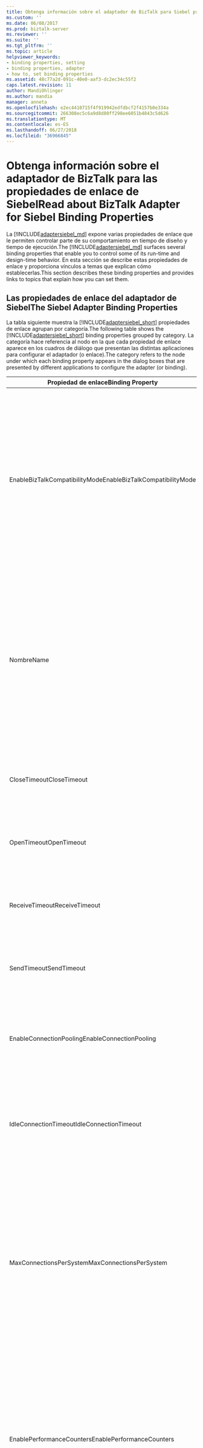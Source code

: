 ```yaml
---
title: Obtenga información sobre el adaptador de BizTalk para Siebel propiedades de enlace | Microsoft Docs
ms.custom: ''
ms.date: 06/08/2017
ms.prod: biztalk-server
ms.reviewer: ''
ms.suite: ''
ms.tgt_pltfrm: ''
ms.topic: article
helpviewer_keywords:
- binding properties, setting
- binding properties, adapter
- how to, set binding properties
ms.assetid: 48c77a2d-091c-40e0-aaf3-dc2ec34c55f2
caps.latest.revision: 11
author: MandiOhlinger
ms.author: mandia
manager: anneta
ms.openlocfilehash: e2ec4410715f4f919942edfdbcf2f4157b0e334a
ms.sourcegitcommit: 266308ec5c6a9d8d80ff298ee6051b4843c5d626
ms.translationtype: MT
ms.contentlocale: es-ES
ms.lasthandoff: 06/27/2018
ms.locfileid: "36966845"
---
```

# <a name="read-about-biztalk-adapter-for-siebel-binding-properties"></a><span data-ttu-id="97510-102">Obtenga información sobre el adaptador de BizTalk para las propiedades de enlace de Siebel</span><span class="sxs-lookup"><span data-stu-id="97510-102">Read about BizTalk Adapter for Siebel Binding Properties</span></span>
<span data-ttu-id="97510-103">La [!INCLUDE[adaptersiebel_md](../../includes/adaptersiebel-md.md)] expone varias propiedades de enlace que le permiten controlar parte de su comportamiento en tiempo de diseño y tiempo de ejecución.</span><span class="sxs-lookup"><span data-stu-id="97510-103">The [!INCLUDE[adaptersiebel_md](../../includes/adaptersiebel-md.md)] surfaces several binding properties that enable you to control some of its run-time and design-time behavior.</span></span> <span data-ttu-id="97510-104">En esta sección se describe estas propiedades de enlace y proporciona vínculos a temas que explican cómo establecerlas.</span><span class="sxs-lookup"><span data-stu-id="97510-104">This section describes these binding properties and provides links to topics that explain how you can set them.</span></span>  

## <a name="the-siebel-adapter-binding-properties"></a><span data-ttu-id="97510-105">Las propiedades de enlace del adaptador de Siebel</span><span class="sxs-lookup"><span data-stu-id="97510-105">The Siebel Adapter Binding Properties</span></span>  
 <span data-ttu-id="97510-106">La tabla siguiente muestra la [!INCLUDE[adaptersiebel_short](../../includes/adaptersiebel-short-md.md)] propiedades de enlace agrupan por categoría.</span><span class="sxs-lookup"><span data-stu-id="97510-106">The following table shows the [!INCLUDE[adaptersiebel_short](../../includes/adaptersiebel-short-md.md)] binding properties grouped by category.</span></span> <span data-ttu-id="97510-107">La categoría hace referencia al nodo en la que cada propiedad de enlace aparece en los cuadros de diálogo que presentan las distintas aplicaciones para configurar el adaptador (o enlace).</span><span class="sxs-lookup"><span data-stu-id="97510-107">The category refers to the node under which each binding property appears in the dialog boxes that are presented by different applications to configure the adapter (or binding).</span></span>  


|        <span data-ttu-id="97510-108">Propiedad de enlace</span><span class="sxs-lookup"><span data-stu-id="97510-108">Binding Property</span></span>        |                                                                                           <span data-ttu-id="97510-109">Categoría</span><span class="sxs-lookup"><span data-stu-id="97510-109">Category</span></span>                                                                                            |                                                                                                                                                                                                                                                                                                                   <span data-ttu-id="97510-110">Descripción</span><span class="sxs-lookup"><span data-stu-id="97510-110">Description</span></span>                                                                                                                                                                                                                                                                                                                   |       <span data-ttu-id="97510-111">Tipo .NET</span><span class="sxs-lookup"><span data-stu-id="97510-111">.NET Type</span></span>       |
|--------------------------------|-----------------------------------------------------------------------------------------------------------------------------------------------------------------------------------------------|-------------------------------------------------------------------------------------------------------------------------------------------------------------------------------------------------------------------------------------------------------------------------------------------------------------------------------------------------------------------------------------------------------------------------------------------------------------------------------------------------------------------------------------------------------------------------------------------------------------------------------------------------|-----------------------|
| <span data-ttu-id="97510-112">EnableBizTalkCompatibilityMode</span><span class="sxs-lookup"><span data-stu-id="97510-112">EnableBizTalkCompatibilityMode</span></span> |                                                                                            <span data-ttu-id="97510-113">General</span><span class="sxs-lookup"><span data-stu-id="97510-113">General</span></span>                                                                                            |                                                              <span data-ttu-id="97510-114">Especifica si se debe cargar el elemento de enlace de canal de BizTalk en capas.</span><span class="sxs-lookup"><span data-stu-id="97510-114">Specifies whether the BizTalk Layered Channel Binding Element should be loaded.</span></span><br /><br /> <span data-ttu-id="97510-115">Establezca esta opción en **True** para cargar el elemento de enlace.</span><span class="sxs-lookup"><span data-stu-id="97510-115">Set this to **True** to load the binding element.</span></span> <span data-ttu-id="97510-116">En caso contrario, establezca esta opción en **False**.</span><span class="sxs-lookup"><span data-stu-id="97510-116">Otherwise, set this to **False**.</span></span><br /><br /> <span data-ttu-id="97510-117">Al usar los adaptadores de [!INCLUDE[btsBizTalkServerNoVersion](../../includes/btsbiztalkservernoversion-md.md)], siempre debe establecer la propiedad en **True**.</span><span class="sxs-lookup"><span data-stu-id="97510-117">When using the adapters from [!INCLUDE[btsBizTalkServerNoVersion](../../includes/btsbiztalkservernoversion-md.md)], you must always set the property to **True**.</span></span> <span data-ttu-id="97510-118">Al usar los adaptadores de [!INCLUDE[btsVStudioNoVersion](../../includes/btsvstudionoversion-md.md)], siempre debe establecer la propiedad en **False**.</span><span class="sxs-lookup"><span data-stu-id="97510-118">When using the adapters from [!INCLUDE[btsVStudioNoVersion](../../includes/btsvstudionoversion-md.md)], you must always set the property to **False**.</span></span>                                                               | <span data-ttu-id="97510-119">BOOL (System.Boolean)</span><span class="sxs-lookup"><span data-stu-id="97510-119">bool (System.Boolean)</span></span> |
|              <span data-ttu-id="97510-120">Nombre</span><span class="sxs-lookup"><span data-stu-id="97510-120">Name</span></span>              |                                                                                            <span data-ttu-id="97510-121">General</span><span class="sxs-lookup"><span data-stu-id="97510-121">General</span></span>                                                                                            |                                                         <span data-ttu-id="97510-122">Especifica el nombre del archivo generado por el [!INCLUDE[addadapterservreflong](../../includes/addadapterservreflong-md.md)] para contener el [!INCLUDE[nextref_btsWinCommFoundation](../../includes/nextref-btswincommfoundation-md.md)] clase de cliente.</span><span class="sxs-lookup"><span data-stu-id="97510-122">Specifies the name of the file generated by the [!INCLUDE[addadapterservreflong](../../includes/addadapterservreflong-md.md)] to hold the [!INCLUDE[nextref_btsWinCommFoundation](../../includes/nextref-btswincommfoundation-md.md)] client class.</span></span> <span data-ttu-id="97510-123">El [!INCLUDE[addadapterservrefshort](../../includes/addadapterservrefshort-md.md)] constituye el nombre de archivo mediante la anexión de "Cliente" en el valor de la **nombre** propiedad el valor predeterminado es "SiebelBinding"; para este valor, el archivo generado se denominará "SiebelBindingClient".</span><span class="sxs-lookup"><span data-stu-id="97510-123">The [!INCLUDE[addadapterservrefshort](../../includes/addadapterservrefshort-md.md)] forms the file name by appending "Client" to the value of the **Name** property The default is "SiebelBinding"; for this value, the generated file will be named "SiebelBindingClient".</span></span>                                                         |        <span data-ttu-id="97510-124">string</span><span class="sxs-lookup"><span data-stu-id="97510-124">string</span></span>         |
|          <span data-ttu-id="97510-125">CloseTimeout</span><span class="sxs-lookup"><span data-stu-id="97510-125">CloseTimeout</span></span>          |                                                                                            <span data-ttu-id="97510-126">General</span><span class="sxs-lookup"><span data-stu-id="97510-126">General</span></span>                                                                                            |                                                                                                                                                                                                                                          <span data-ttu-id="97510-127">Especifica el [!INCLUDE[nextref_btsWinCommFoundation](../../includes/nextref-btswincommfoundation-md.md)] tiempo de espera de cierre de la conexión.</span><span class="sxs-lookup"><span data-stu-id="97510-127">Specifies the [!INCLUDE[nextref_btsWinCommFoundation](../../includes/nextref-btswincommfoundation-md.md)] connection close timeout.</span></span> <span data-ttu-id="97510-128">El valor predeterminado es 1 minuto.</span><span class="sxs-lookup"><span data-stu-id="97510-128">The default is 1 minute.</span></span>                                                                                                                                                                                                                                           |    <span data-ttu-id="97510-129">System.DateTime</span><span class="sxs-lookup"><span data-stu-id="97510-129">System.DateTime</span></span>    |
|          <span data-ttu-id="97510-130">OpenTimeout</span><span class="sxs-lookup"><span data-stu-id="97510-130">OpenTimeout</span></span>           |                                                                                            <span data-ttu-id="97510-131">General</span><span class="sxs-lookup"><span data-stu-id="97510-131">General</span></span>                                                                                            |                                                                                                                                                                                                                                           <span data-ttu-id="97510-132">Especifica el [!INCLUDE[nextref_btsWinCommFoundation](../../includes/nextref-btswincommfoundation-md.md)] tiempo de espera de apertura de conexión.</span><span class="sxs-lookup"><span data-stu-id="97510-132">Specifies the [!INCLUDE[nextref_btsWinCommFoundation](../../includes/nextref-btswincommfoundation-md.md)] connection open timeout.</span></span> <span data-ttu-id="97510-133">El valor predeterminado es 1 minuto.</span><span class="sxs-lookup"><span data-stu-id="97510-133">The default is 1 minute.</span></span>                                                                                                                                                                                                                                           |    <span data-ttu-id="97510-134">System.DateTime</span><span class="sxs-lookup"><span data-stu-id="97510-134">System.DateTime</span></span>    |
|         <span data-ttu-id="97510-135">ReceiveTimeout</span><span class="sxs-lookup"><span data-stu-id="97510-135">ReceiveTimeout</span></span>         |                                                                                            <span data-ttu-id="97510-136">General</span><span class="sxs-lookup"><span data-stu-id="97510-136">General</span></span>                                                                                            |                                                                                                                                                                                                                                          <span data-ttu-id="97510-137">Especifica el [!INCLUDE[nextref_btsWinCommFoundation](../../includes/nextref-btswincommfoundation-md.md)] tiempo de espera de recepción de mensajes.</span><span class="sxs-lookup"><span data-stu-id="97510-137">Specifies the [!INCLUDE[nextref_btsWinCommFoundation](../../includes/nextref-btswincommfoundation-md.md)] message receive timeout.</span></span> <span data-ttu-id="97510-138">El valor predeterminado es 10 minutos.</span><span class="sxs-lookup"><span data-stu-id="97510-138">The default is 10 minutes.</span></span>                                                                                                                                                                                                                                          |    <span data-ttu-id="97510-139">System.DateTime</span><span class="sxs-lookup"><span data-stu-id="97510-139">System.DateTime</span></span>    |
|          <span data-ttu-id="97510-140">SendTimeout</span><span class="sxs-lookup"><span data-stu-id="97510-140">SendTimeout</span></span>           |                                                                                            <span data-ttu-id="97510-141">General</span><span class="sxs-lookup"><span data-stu-id="97510-141">General</span></span>                                                                                            |                                                                                                                                                                                                                                            <span data-ttu-id="97510-142">Especifica el [!INCLUDE[nextref_btsWinCommFoundation](../../includes/nextref-btswincommfoundation-md.md)] tiempo de espera de envío de mensaje.</span><span class="sxs-lookup"><span data-stu-id="97510-142">Specifies the [!INCLUDE[nextref_btsWinCommFoundation](../../includes/nextref-btswincommfoundation-md.md)] message send timeout.</span></span> <span data-ttu-id="97510-143">El valor predeterminado es 1 minuto.</span><span class="sxs-lookup"><span data-stu-id="97510-143">The default is 1 minute.</span></span>                                                                                                                                                                                                                                             |    <span data-ttu-id="97510-144">System.DateTime</span><span class="sxs-lookup"><span data-stu-id="97510-144">System.DateTime</span></span>    |
|    <span data-ttu-id="97510-145">EnableConnectionPooling</span><span class="sxs-lookup"><span data-stu-id="97510-145">EnableConnectionPooling</span></span>     |                                                                                          <span data-ttu-id="97510-146">Conexión</span><span class="sxs-lookup"><span data-stu-id="97510-146">Connection</span></span>                                                                                           |                                                                                                                                                                                                                    <span data-ttu-id="97510-147">Especifica si el [!INCLUDE[adaptersiebel_short](../../includes/adaptersiebel-short-md.md)] está habilitada la agrupación de conexiones.</span><span class="sxs-lookup"><span data-stu-id="97510-147">Specifies whether the [!INCLUDE[adaptersiebel_short](../../includes/adaptersiebel-short-md.md)] connection pool is enabled.</span></span> <span data-ttu-id="97510-148">El valor predeterminado es **true**, que especifica que el grupo de conexiones está habilitado.</span><span class="sxs-lookup"><span data-stu-id="97510-148">The default is **true**, which specifies that the connection pool is enabled.</span></span>                                                                                                                                                                                                                    | <span data-ttu-id="97510-149">BOOL (System.Boolean)</span><span class="sxs-lookup"><span data-stu-id="97510-149">bool (System.Boolean)</span></span> |
|     <span data-ttu-id="97510-150">IdleConnectionTimeout</span><span class="sxs-lookup"><span data-stu-id="97510-150">IdleConnectionTimeout</span></span>      |                                                                                          <span data-ttu-id="97510-151">Conexión</span><span class="sxs-lookup"><span data-stu-id="97510-151">Connection</span></span>                                                                                           |                                                                                                                                                                                                  <span data-ttu-id="97510-152">Especifica el [!INCLUDE[adaptersiebel_short](../../includes/adaptersiebel-short-md.md)] tiempo de espera de conexión inactiva.</span><span class="sxs-lookup"><span data-stu-id="97510-152">Specifies the [!INCLUDE[adaptersiebel_short](../../includes/adaptersiebel-short-md.md)] idle connection timeout.</span></span> <span data-ttu-id="97510-153">Cuando una conexión está inactiva durante un período que supera este tiempo de espera, se eliminará la conexión.</span><span class="sxs-lookup"><span data-stu-id="97510-153">When a connection is idle for a period that exceeds this timeout, the connection will be disposed.</span></span> <span data-ttu-id="97510-154">El valor predeterminado es 1 minuto.</span><span class="sxs-lookup"><span data-stu-id="97510-154">The default is 1 minute.</span></span>                                                                                                                                                                                                   |    <span data-ttu-id="97510-155">System.DateTime</span><span class="sxs-lookup"><span data-stu-id="97510-155">System.DateTime</span></span>    |
|    <span data-ttu-id="97510-156">MaxConnectionsPerSystem</span><span class="sxs-lookup"><span data-stu-id="97510-156">MaxConnectionsPerSystem</span></span>     |                                                                                          <span data-ttu-id="97510-157">Conexión</span><span class="sxs-lookup"><span data-stu-id="97510-157">Connection</span></span>                                                                                           |                                                                                      <span data-ttu-id="97510-158">Especifica el número máximo de conexiones en el [!INCLUDE[adaptersiebel_short](../../includes/adaptersiebel-short-md.md)] grupo de conexiones.</span><span class="sxs-lookup"><span data-stu-id="97510-158">Specifies the maximum number of connections in the [!INCLUDE[adaptersiebel_short](../../includes/adaptersiebel-short-md.md)] connection pool.</span></span> <span data-ttu-id="97510-159">El valor predeterminado es 5.</span><span class="sxs-lookup"><span data-stu-id="97510-159">The default is 5.</span></span> <span data-ttu-id="97510-160">**MaxConnectionsPerSystem** es una propiedad estática dentro de un dominio de aplicación.</span><span class="sxs-lookup"><span data-stu-id="97510-160">**MaxConnectionsPerSystem** is a static property within an application domain.</span></span> <span data-ttu-id="97510-161">Esto significa que al cambiar **MaxConnectionsPerSystem** para la instancia de un enlace en un dominio de aplicación, el nuevo valor se aplica a todos los objetos creados a partir de todas las instancias de enlace dentro de ese dominio de aplicación.</span><span class="sxs-lookup"><span data-stu-id="97510-161">This means that when you change **MaxConnectionsPerSystem** for one binding instance in an application domain, the new value applies to all objects created from all binding instances within that application domain.</span></span>                                                                                      |  <span data-ttu-id="97510-162">int (System.Int32)</span><span class="sxs-lookup"><span data-stu-id="97510-162">int (System.Int32)</span></span>   |
|   <span data-ttu-id="97510-163">EnablePerformanceCounters</span><span class="sxs-lookup"><span data-stu-id="97510-163">EnablePerformanceCounters</span></span>    |                                                                                          <span data-ttu-id="97510-164">Diagnósticos</span><span class="sxs-lookup"><span data-stu-id="97510-164">Diagnostics</span></span>                                                                                          |                                                                   <span data-ttu-id="97510-165">Especifica si el [!INCLUDE[afproductnameshort](../../includes/afproductnameshort-md.md)] los contadores de rendimiento y la [!INCLUDE[adaptersiebel_short](../../includes/adaptersiebel-short-md.md)] rendimiento de latencia de LOB de contador están habilitadas.</span><span class="sxs-lookup"><span data-stu-id="97510-165">Specifies whether the [!INCLUDE[afproductnameshort](../../includes/afproductnameshort-md.md)] performance counters and the [!INCLUDE[adaptersiebel_short](../../includes/adaptersiebel-short-md.md)] LOB Latency performance counter are enabled.</span></span> <span data-ttu-id="97510-166">El valor predeterminado es **true**; los contadores de rendimiento están habilitados.</span><span class="sxs-lookup"><span data-stu-id="97510-166">The default is **true**; performance counters are enabled.</span></span> <span data-ttu-id="97510-167">El [!INCLUDE[adaptersiebel_short](../../includes/adaptersiebel-short-md.md)] contador de rendimiento de latencia de LOB mide el tiempo total que se invierte en el adaptador en realizar llamadas al sistema Siebel.</span><span class="sxs-lookup"><span data-stu-id="97510-167">The [!INCLUDE[adaptersiebel_short](../../includes/adaptersiebel-short-md.md)] LOB Latency performance counter measures the total time the adapter spends in making calls to the Siebel system.</span></span>                                                                   | <span data-ttu-id="97510-168">BOOL (System.Boolean)</span><span class="sxs-lookup"><span data-stu-id="97510-168">bool (System.Boolean)</span></span> |
|            <span data-ttu-id="97510-169">LogData</span><span class="sxs-lookup"><span data-stu-id="97510-169">LogData</span></span>             |                                                                                          <span data-ttu-id="97510-170">Diagnósticos</span><span class="sxs-lookup"><span data-stu-id="97510-170">Diagnostics</span></span>                                                                                          |                                                                                                                                                                                                                                                                 <span data-ttu-id="97510-171">Especifica si se debe capturar los datos empresariales en los seguimientos.</span><span class="sxs-lookup"><span data-stu-id="97510-171">Specifies whether to capture business data in traces.</span></span> <span data-ttu-id="97510-172">El valor predeterminado es **false**; no se capturan los datos empresariales.</span><span class="sxs-lookup"><span data-stu-id="97510-172">The default is **false**; business data is not captured.</span></span>                                                                                                                                                                                                                                                                  | <span data-ttu-id="97510-173">BOOL (System.Boolean)</span><span class="sxs-lookup"><span data-stu-id="97510-173">bool (System.Boolean)</span></span> |
|     <span data-ttu-id="97510-174">AcceptCredentialsInUri</span><span class="sxs-lookup"><span data-stu-id="97510-174">AcceptCredentialsInUri</span></span>     | <span data-ttu-id="97510-175">No aparece el [!INCLUDE[consumeadapterservshort](../../includes/consumeadapterservshort-md.md)] o [!INCLUDE[addadapterservrefshort](../../includes/addadapterservrefshort-md.md)].</span><span class="sxs-lookup"><span data-stu-id="97510-175">Not surfaced by the [!INCLUDE[consumeadapterservshort](../../includes/consumeadapterservshort-md.md)] or the [!INCLUDE[addadapterservrefshort](../../includes/addadapterservrefshort-md.md)].</span></span> | <span data-ttu-id="97510-176">Especifica si el URI de conexión de Siebel puede contener credenciales de usuario para el sistema Siebel.</span><span class="sxs-lookup"><span data-stu-id="97510-176">Specifies whether the Siebel connection URI can contain user credentials for the Siebel system.</span></span> <span data-ttu-id="97510-177">El valor predeterminado es **false**, que deshabilita las credenciales de usuario en el URI de conexión.</span><span class="sxs-lookup"><span data-stu-id="97510-177">The default is **false**, which disables user credentials in the connection URI.</span></span> <span data-ttu-id="97510-178">Si **AcceptCredentialsInUri** es **false** y el URI de conexión contiene credenciales de usuario, el [!INCLUDE[adaptersiebel_short](../../includes/adaptersiebel-short-md.md)] produce una excepción.</span><span class="sxs-lookup"><span data-stu-id="97510-178">If **AcceptCredentialsInUri** is **false** and the connection URI contains user credentials, the [!INCLUDE[adaptersiebel_short](../../includes/adaptersiebel-short-md.md)] throws an exception.</span></span> <span data-ttu-id="97510-179">Puede establecer **AcceptCredentialsInUri** a **true** si debe especificar las credenciales en el URI.</span><span class="sxs-lookup"><span data-stu-id="97510-179">You can set **AcceptCredentialsInUri** to **true** if you must specify credentials in the URI.</span></span> <span data-ttu-id="97510-180">Para obtener más información, consulte [crear el URI de conexión del sistema de Siebel](../../adapters-and-accelerators/adapter-siebel/create-the-siebel-system-connection-uri.md).</span><span class="sxs-lookup"><span data-stu-id="97510-180">For more information, see [Create the Siebel system connection URI](../../adapters-and-accelerators/adapter-siebel/create-the-siebel-system-connection-uri.md).</span></span> | <span data-ttu-id="97510-181">BOOL (System.Boolean)</span><span class="sxs-lookup"><span data-stu-id="97510-181">bool (System.Boolean)</span></span> |

## <a name="how-do-i-set-siebel-binding-properties"></a><span data-ttu-id="97510-182">¿Cómo se puede establecer las propiedades de enlace de Siebel?</span><span class="sxs-lookup"><span data-stu-id="97510-182">How Do I Set Siebel Binding Properties?</span></span>  
 <span data-ttu-id="97510-183">Puede establecer las propiedades de enlace de Siebel al configurar una conexión a un sistema Siebel.</span><span class="sxs-lookup"><span data-stu-id="97510-183">You can set the Siebel binding properties when you configure a connection to a Siebel system.</span></span> <span data-ttu-id="97510-184">Para obtener información acerca de cómo establecer las propiedades de enlace al que:</span><span class="sxs-lookup"><span data-stu-id="97510-184">For information about how to set binding properties when you:</span></span>  

- <span data-ttu-id="97510-185">Use la [!INCLUDE[consumeadapterservlong](../../includes/consumeadapterservlong-md.md)] o [!INCLUDE[addadapterservreflong](../../includes/addadapterservreflong-md.md)], consulte [conectar con el sistema Siebel en Visual Studio](../../adapters-and-accelerators/adapter-siebel/connect-to-the-siebel-system-in-visual-studio.md).</span><span class="sxs-lookup"><span data-stu-id="97510-185">Use the [!INCLUDE[consumeadapterservlong](../../includes/consumeadapterservlong-md.md)] or the [!INCLUDE[addadapterservreflong](../../includes/addadapterservreflong-md.md)], see [Connect to the Siebel System in Visual Studio](../../adapters-and-accelerators/adapter-siebel/connect-to-the-siebel-system-in-visual-studio.md).</span></span>  

  > [!IMPORTANT]
  >  <span data-ttu-id="97510-186">Al usar el [!INCLUDE[consumeadapterservshort](../../includes/consumeadapterservshort-md.md)] o [!INCLUDE[addadapterservrefshort](../../includes/addadapterservrefshort-md.md)], si no especifica un valor para una propiedad de enlace de tipo cadena y cuyo valor predeterminado es null, a continuación, esa propiedad de enlace no estará disponible en el archivo app.config o en el archivo de enlace (un archivo XML) respectivamente.</span><span class="sxs-lookup"><span data-stu-id="97510-186">While using the [!INCLUDE[consumeadapterservshort](../../includes/consumeadapterservshort-md.md)] or the [!INCLUDE[addadapterservrefshort](../../includes/addadapterservrefshort-md.md)], if you do not specify a value for a binding property of type string and whose default value is null then that binding property will not be available in the binding file (an XML file) or the app.config file respectively.</span></span> <span data-ttu-id="97510-187">Se deben agregar manualmente la propiedad de enlace y su valor en el archivo de enlace o el archivo app.config, si es necesario.</span><span class="sxs-lookup"><span data-stu-id="97510-187">You must manually add the binding property and its value in the binding file or the app.config file, if required.</span></span>  

- <span data-ttu-id="97510-188">Configurar un puerto de envío o recepción (ubicación) del puerto en un [!INCLUDE[btsBizTalkServerNoVersion](../../includes/btsbiztalkservernoversion-md.md)] solución, consulte [configurar un enlace de puerto físico mediante un archivo de enlace de puerto a Siebel](../../adapters-and-accelerators/adapter-siebel/configure-a-physical-port-binding-using-a-port-binding-file-to-siebel.md).</span><span class="sxs-lookup"><span data-stu-id="97510-188">Configure a send port or receive port (location) in a [!INCLUDE[btsBizTalkServerNoVersion](../../includes/btsbiztalkservernoversion-md.md)] solution, see [Configure a physical port binding using a port binding file to Siebel](../../adapters-and-accelerators/adapter-siebel/configure-a-physical-port-binding-using-a-port-binding-file-to-siebel.md).</span></span>

- <span data-ttu-id="97510-189">Utilizar el modelo de canal WCF en una solución de programación, vea [crean un canal mediante Siebel](../../adapters-and-accelerators/adapter-siebel/create-a-channel-using-siebel.md).</span><span class="sxs-lookup"><span data-stu-id="97510-189">Use the WCF channel model in a programming solution, see [Create a channel using Siebel](../../adapters-and-accelerators/adapter-siebel/create-a-channel-using-siebel.md).</span></span>  

- <span data-ttu-id="97510-190">Utilizar el modelo de servicio WCF en una solución de programación, vea [configurar un cliente de WCF para un sistema Siebel](../../adapters-and-accelerators/adapter-siebel/configure-a-wcf-client-for-a-siebel-system.md).</span><span class="sxs-lookup"><span data-stu-id="97510-190">Use the WCF service model in a programming solution, see [Configure a WCF Client for a Siebel System](../../adapters-and-accelerators/adapter-siebel/configure-a-wcf-client-for-a-siebel-system.md).</span></span>  

- <span data-ttu-id="97510-191">Utilice WCF ServiceModel Metadata Utility Tool (svcutil.exe), consulte [uso ServiceModel Metadata Utility Tool con el adaptador de BizTalk para aplicaciones Siebel eBusiness](../../adapters-and-accelerators/adapter-siebel/use-the-servicemodel-metadata-utility-with-the-siebel-adapter.md).</span><span class="sxs-lookup"><span data-stu-id="97510-191">Use the WCF ServiceModel Metadata Utility Tool (svcutil.exe), see [Using the ServiceModel Metadata Utility Tool with the BizTalk Adapter for Siebel eBusiness Applications](../../adapters-and-accelerators/adapter-siebel/use-the-servicemodel-metadata-utility-with-the-siebel-adapter.md).</span></span>  

## <a name="see-also"></a><span data-ttu-id="97510-192">Vea también</span><span class="sxs-lookup"><span data-stu-id="97510-192">See Also</span></span>  
[<span data-ttu-id="97510-193">Desarrollar aplicaciones de Siebel</span><span class="sxs-lookup"><span data-stu-id="97510-193">Develop your Siebel applications</span></span>](../../adapters-and-accelerators/adapter-siebel/develop-your-siebel-applications.md)